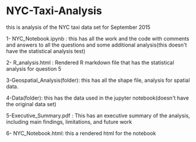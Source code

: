 # NYC-Taxi-Analysis
this is analysis of the NYC taxi data set for September 2015


1- NYC_Notebook.ipynb : this has all the work and the code with comments and answers to all the questions and some additional analysis(this doesn't have the statistical analysis test)

2- R_analysis.html : Rendered R markdown file that has the statistical analysis for question 5

3-Geospatial_Analysis(folder): this has all the shape file, analysis for spatial data.

4-Data(folder): this has the data used in the jupyter notebook(doesn't have the original data set)

5-Executive_Summary.pdf : This has an executive summary of the analysis, including main findings, limitations, and future work

6- NYC_Notebook.html: this a rendered html for the notebook
